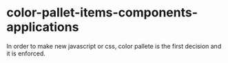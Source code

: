 # color-pallet-items-components-applications
In order to make new javascript or css, color pallete is the first decision and it is enforced.
